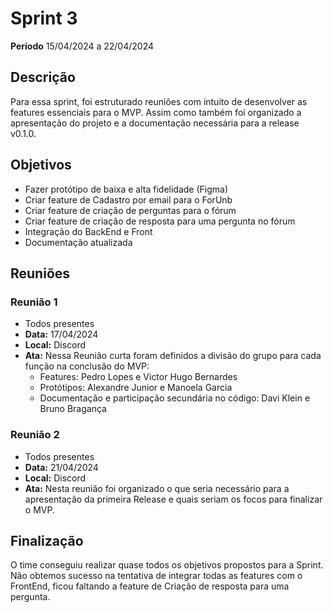 # Sprint 3

**Período** 15/04/2024 a 22/04/2024

## Descrição 

Para essa sprint, foi estruturado reuniões com intuito de desenvolver as features essenciais para o MVP. Assim como também foi organizado a apresentação do projeto e a documentação necessária para a release v0.1.0.

## Objetivos
- Fazer protótipo de baixa e alta fidelidade (Figma)
- Criar feature de Cadastro por email para o ForUnb
- Criar feature de criação de perguntas para o fórum
- Criar feature de criação de resposta para uma pergunta no fórum
- Integração do BackEnd e Front
- Documentação atualizada

## Reuniões
### Reunião 1
- Todos presentes
- **Data:** 17/04/2024
- **Local:** Discord
- **Ata:**
  Nessa Reunião curta foram definidos a divisão do grupo para cada função na conclusão do MVP:
    - Features: Pedro Lopes e Victor Hugo Bernardes
    - Protótipos: Alexandre Junior e Manoela Garcia
    - Documentação e participação secundária no código: Davi Klein e Bruno Bragança
 
### Reunião 2
- Todos presentes
- **Data:** 21/04/2024
- **Local:** Discord
- **Ata:**
  Nesta reunião foi organizado o que seria necessário para a apresentação da primeira Release e quais seriam os focos para finalizar o MVP.

## Finalização
O time conseguiu realizar quase todos os objetivos propostos para a Sprint.
Não obtemos sucesso na tentativa de integrar todas as features com o FrontEnd, ficou faltando a feature de Criação de resposta para uma pergunta.
